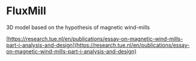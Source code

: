 # FluxMill

3D model based on the hypothesis of magnetic wind-mills

[https://research.tue.nl/en/publications/essay-on-magnetic-wind-mills-part-i-analysis-and-design](https://research.tue.nl/en/publications/essay-on-magnetic-wind-mills-part-i-analysis-and-design)
